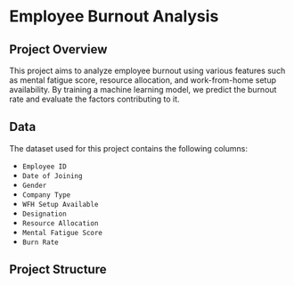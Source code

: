 # Employee Burnout Analysis

## Project Overview
This project aims to analyze employee burnout using various features such as mental fatigue score, resource allocation, and work-from-home setup availability. By training a machine learning model, we predict the burnout rate and evaluate the factors contributing to it.

## Data
The dataset used for this project contains the following columns:
- `Employee ID`
- `Date of Joining`
- `Gender`
- `Company Type`
- `WFH Setup Available`
- `Designation`
- `Resource Allocation`
- `Mental Fatigue Score`
- `Burn Rate`

## Project Structure
